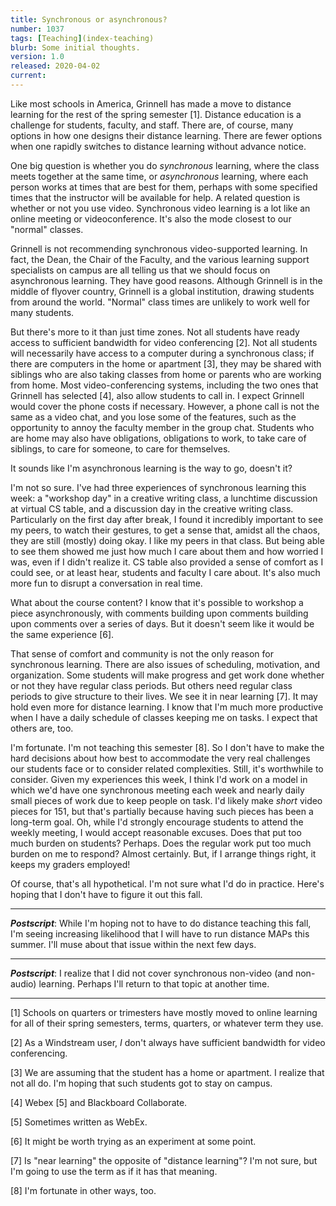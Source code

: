 ```yaml
---
title: Synchronous or asynchronous?
number: 1037
tags: [Teaching](index-teaching)
blurb: Some initial thoughts.
version: 1.0
released: 2020-04-02
current: 
---
```

Like most schools in America, Grinnell has made a move to distance
learning for the rest of the spring semester [1].  Distance education
is a challenge for students, faculty, and staff.  There are, of
course, many options in how one designs their distance learning.
There are fewer options when one rapidly switches to distance
learning without advance notice.

One big question is whether you do *synchronous* learning, where the class
meets together at the same time, or *asynchronous* learning, where each
person works at times that are best for them, perhaps with some specified
times that the instructor will be available for help.  A related question
is whether or not you use video.  Synchronous video learning is a lot like
an online meeting or videoconference.  It's also the mode closest to our
"normal" classes.

Grinnell is not recommending synchronous video-supported learning.
In fact, the Dean, the Chair of the Faculty, and the various learning
support specialists on campus are all telling us that we should
focus on asynchronous learning.  They have good reasons.  Although
Grinnell is in the middle of flyover country, Grinnell is a global
institution, drawing students from around the world.  "Normal" class
times are unlikely to work well for many students.

But there's more to it than just time zones.  Not all students have
ready access to sufficient bandwidth for video conferencing [2].
Not all students will necessarily have access to a computer during
a synchronous class; if there are computers in the home or apartment
[3], they may be shared with siblings who are also taking classes
from home or parents who are working from home.  Most video-conferencing
systems, including the two ones that Grinnell has selected [4],
also allow students to call in.  I expect Grinnell would cover the
phone costs if necessary.  However, a phone call is not the same
as a video chat, and you lose some of the features, such as the
opportunity to annoy the faculty member in the group chat.  Students
who are home may also have obligations, obligations to work, to
take care of siblings, to care for someone, to care for themselves.

It sounds like I'm asynchronous learning is the way to go, doesn't it?

I'm not so sure.  I've had three experiences of synchronous learning
this week: a "workshop day" in a creative writing class, a lunchtime
discussion at virtual CS table, and a discussion day in the creative
writing class.  Particularly on the first day after break, I found
it incredibly important to see my peers, to watch their gestures,
to get a sense that, amidst all the chaos, they are still (mostly)
doing okay.  I like my peers in that class.  But being able to see
them showed me just how much I care about them and how worried I
was, even if I didn't realize it.  CS table also provided a sense
of comfort as I could see, or at least hear, students and faculty
I care about.  It's also much more fun to disrupt a conversation
in real time.

What about the course content?  I know that it's possible to workshop
a piece asynchronously, with comments building upon comments building
upon comments over a series of days.  But it doesn't seem like it
would be the same experience [6].

That sense of comfort and community is not the only reason for
synchronous learning.  There are also issues of scheduling, motivation,
and organization.  Some students will make progress and get work
done whether or not they have regular class periods.  But others
need regular class periods to give structure to their lives.  We
see it in near learning [7].  It may hold even more for distance
learning.  I know that I'm much more productive when I have a daily
schedule of classes keeping me on tasks.  I expect that others are,
too.

I'm fortunate.  I'm not teaching this semester [8].  So I don't
have to make the hard decisions about how best to accommodate the
very real challenges our students face or to consider related
complexities.  Still, it's worthwhile to consider.  Given my
experiences this week, I think I'd work on a model in which we'd
have one synchronous meeting each week and nearly daily small pieces
of work due to keep people on task.  I'd likely make *short* video
pieces for 151, but that's partially because having such pieces has
been a long-term goal.  Oh, while I'd strongly encourage students
to attend the weekly meeting, I would accept reasonable excuses.
Does that put too much burden on students?  Perhaps.  Does the
regular work put too much burden on me to respond?  Almost certainly.
But, if I arrange things right, it keeps my graders employed!

Of course, that's all hypothetical.  I'm not sure what I'd do in practice.
Here's hoping that I don't have to figure it out this fall.

---

**_Postscript_**: While I'm hoping not to have to do distance teaching
this fall, I'm seeing increasing likelihood that I will have to run 
distance MAPs this summer.  I'll muse about that issue within the next
few days.

---

**_Postscript_**: I realize that I did not cover synchronous non-video
(and non-audio) learning.  Perhaps I'll return to that topic at another
time.

---

[1] Schools on quarters or trimesters have mostly moved to online learning
for all of their spring semesters, terms, quarters, or whatever term they
use.

[2] As a Windstream user, *I* don't always have sufficient bandwidth for
video conferencing.

[3] We are assuming that the student has a home or apartment.  I realize
that not all do.  I'm hoping that such students got to stay on campus.

[4] Webex [5] and Blackboard Collaborate.

[5] Sometimes written as WebEx.

[6] It might be worth trying as an experiment at some point.

[7] Is "near learning" the opposite of "distance learning"?  I'm not
sure, but I'm going to use the term as if it has that meaning.

[8] I'm fortunate in other ways, too.

